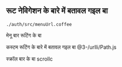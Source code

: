 ## रूट नेविगेशन के बारे में बतावल गइल बा

`./auth/src/menuUrl.coffee`

मेनू बार रूटिंग के बा

कस्टम रूटिंग के बारे में बतावल गइल बा
@3-/urlli/Path.js

स्क्रॉल बार के बा
scrollc